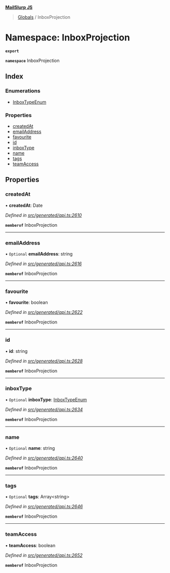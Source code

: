 **[MailSlurp JS](../README.md)**

> [Globals](../README.md) / InboxProjection

# Namespace: InboxProjection

**`export`** 

**`namespace`** InboxProjection

## Index

### Enumerations

* [InboxTypeEnum](../enums/inboxprojection.inboxtypeenum.md)

### Properties

* [createdAt](inboxprojection.md#createdat)
* [emailAddress](inboxprojection.md#emailaddress)
* [favourite](inboxprojection.md#favourite)
* [id](inboxprojection.md#id)
* [inboxType](inboxprojection.md#inboxtype)
* [name](inboxprojection.md#name)
* [tags](inboxprojection.md#tags)
* [teamAccess](inboxprojection.md#teamaccess)

## Properties

### createdAt

•  **createdAt**: Date

*Defined in [src/generated/api.ts:2610](https://github.com/mailslurp/mailslurp-client/blob/730b817/src/generated/api.ts#L2610)*

**`memberof`** InboxProjection

___

### emailAddress

• `Optional` **emailAddress**: string

*Defined in [src/generated/api.ts:2616](https://github.com/mailslurp/mailslurp-client/blob/730b817/src/generated/api.ts#L2616)*

**`memberof`** InboxProjection

___

### favourite

•  **favourite**: boolean

*Defined in [src/generated/api.ts:2622](https://github.com/mailslurp/mailslurp-client/blob/730b817/src/generated/api.ts#L2622)*

**`memberof`** InboxProjection

___

### id

•  **id**: string

*Defined in [src/generated/api.ts:2628](https://github.com/mailslurp/mailslurp-client/blob/730b817/src/generated/api.ts#L2628)*

**`memberof`** InboxProjection

___

### inboxType

• `Optional` **inboxType**: [InboxTypeEnum](../enums/inboxprojection.inboxtypeenum.md)

*Defined in [src/generated/api.ts:2634](https://github.com/mailslurp/mailslurp-client/blob/730b817/src/generated/api.ts#L2634)*

**`memberof`** InboxProjection

___

### name

• `Optional` **name**: string

*Defined in [src/generated/api.ts:2640](https://github.com/mailslurp/mailslurp-client/blob/730b817/src/generated/api.ts#L2640)*

**`memberof`** InboxProjection

___

### tags

• `Optional` **tags**: Array\<string>

*Defined in [src/generated/api.ts:2646](https://github.com/mailslurp/mailslurp-client/blob/730b817/src/generated/api.ts#L2646)*

**`memberof`** InboxProjection

___

### teamAccess

•  **teamAccess**: boolean

*Defined in [src/generated/api.ts:2652](https://github.com/mailslurp/mailslurp-client/blob/730b817/src/generated/api.ts#L2652)*

**`memberof`** InboxProjection
